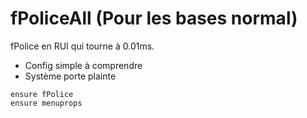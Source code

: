 # fPoliceAll (Pour les bases normal)

fPolice en RUI qui tourne à 0.01ms.

- Config simple à comprendre
- Système porte plainte

```
ensure fPolice
ensure menuprops
```
